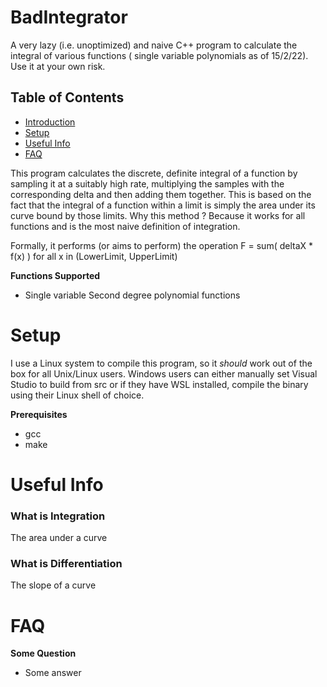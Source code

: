 # BadIntegrator

A very lazy (i.e. unoptimized) and naive C++ program to calculate the integral of various functions ( single variable polynomials as of 15/2/22). Use it at your own risk.

## Table of Contents
* [Introduction](#introduction)
* [Setup](#setup)
* [Useful Info](#useful-info)
* [FAQ](#faq)

This program calculates the discrete, definite integral of a function by sampling it at a suitably high rate, multiplying the samples with the corresponding delta and then adding them together. This is based on the fact that the integral of a function within a limit is simply the area under its curve bound by those limits. Why this method ? Because it works for all functions and is the most naive definition of integration.

Formally, it performs (or aims to perform) the operation
	F = sum( deltaX * f(x) ) for all x in (LowerLimit, UpperLimit)


**Functions Supported**
- Single variable Second degree polynomial functions

# Setup

I use a Linux system to compile this program, so it *should* work out of the box for all Unix/Linux users. Windows users can either manually set Visual Studio to build from src or if they have WSL installed, compile the binary using their Linux shell of choice.

**Prerequisites**
- gcc
- make

# Useful Info

### What is Integration

The area under a curve

### What is Differentiation

The slope of a curve

# FAQ

**Some Question**
- Some answer